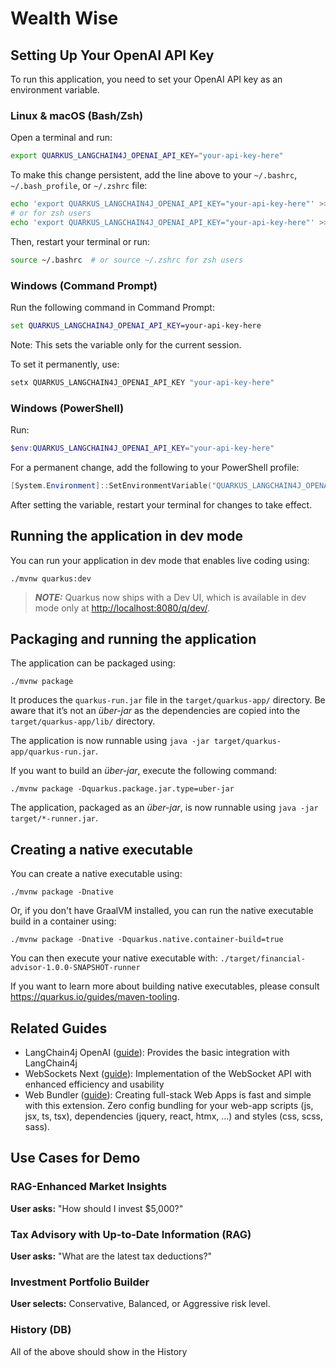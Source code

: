 # Wealth Wise

## Setting Up Your OpenAI API Key

To run this application, you need to set your OpenAI API key as an environment variable.

### Linux & macOS (Bash/Zsh)
Open a terminal and run:

```sh
export QUARKUS_LANGCHAIN4J_OPENAI_API_KEY="your-api-key-here"
```

To make this change persistent, add the line above to your `~/.bashrc`, `~/.bash_profile`, or `~/.zshrc` file:

```sh
echo 'export QUARKUS_LANGCHAIN4J_OPENAI_API_KEY="your-api-key-here"' >> ~/.bashrc
# or for zsh users
echo 'export QUARKUS_LANGCHAIN4J_OPENAI_API_KEY="your-api-key-here"' >> ~/.zshrc
```

Then, restart your terminal or run:

```sh
source ~/.bashrc  # or source ~/.zshrc for zsh users
```

### Windows (Command Prompt)
Run the following command in Command Prompt:

```cmd
set QUARKUS_LANGCHAIN4J_OPENAI_API_KEY=your-api-key-here
```

Note: This sets the variable only for the current session.

To set it permanently, use:

```cmd
setx QUARKUS_LANGCHAIN4J_OPENAI_API_KEY "your-api-key-here"
```

### Windows (PowerShell)
Run:

```powershell
$env:QUARKUS_LANGCHAIN4J_OPENAI_API_KEY="your-api-key-here"
```

For a permanent change, add the following to your PowerShell profile:

```powershell
[System.Environment]::SetEnvironmentVariable("QUARKUS_LANGCHAIN4J_OPENAI_API_KEY", "your-api-key-here", "User")
```

After setting the variable, restart your terminal for changes to take effect.


## Running the application in dev mode

You can run your application in dev mode that enables live coding using:

```shell script
./mvnw quarkus:dev
```

> **_NOTE:_**  Quarkus now ships with a Dev UI, which is available in dev mode only at <http://localhost:8080/q/dev/>.

## Packaging and running the application

The application can be packaged using:

```shell script
./mvnw package
```

It produces the `quarkus-run.jar` file in the `target/quarkus-app/` directory.
Be aware that it’s not an _über-jar_ as the dependencies are copied into the `target/quarkus-app/lib/` directory.

The application is now runnable using `java -jar target/quarkus-app/quarkus-run.jar`.

If you want to build an _über-jar_, execute the following command:

```shell script
./mvnw package -Dquarkus.package.jar.type=uber-jar
```

The application, packaged as an _über-jar_, is now runnable using `java -jar target/*-runner.jar`.

## Creating a native executable

You can create a native executable using:

```shell script
./mvnw package -Dnative
```

Or, if you don't have GraalVM installed, you can run the native executable build in a container using:

```shell script
./mvnw package -Dnative -Dquarkus.native.container-build=true
```

You can then execute your native executable with: `./target/financial-advisor-1.0.0-SNAPSHOT-runner`

If you want to learn more about building native executables, please consult <https://quarkus.io/guides/maven-tooling>.

## Related Guides

- LangChain4j OpenAI ([guide](https://docs.quarkiverse.io/quarkus-langchain4j/dev/index.html)): Provides the basic integration with LangChain4j
- WebSockets Next ([guide](https://quarkus.io/guides/websockets-next-reference)): Implementation of the WebSocket API with enhanced efficiency and usability
- Web Bundler ([guide](https://docs.quarkiverse.io/quarkus-web-bundler/dev/)): Creating full-stack Web Apps is fast and simple with this extension. Zero config bundling for your web-app scripts (js, jsx, ts, tsx), dependencies (jquery, react, htmx, ...) and styles (css, scss, sass).

## Use Cases for Demo

### RAG-Enhanced Market Insights
**User asks:** "How should I invest $5,000?"

### Tax Advisory with Up-to-Date Information (RAG)
**User asks:** "What are the latest tax deductions?"

### Investment Portfolio Builder
**User selects:** Conservative, Balanced, or Aggressive risk level.

### History (DB)
All of the above should show in the History
